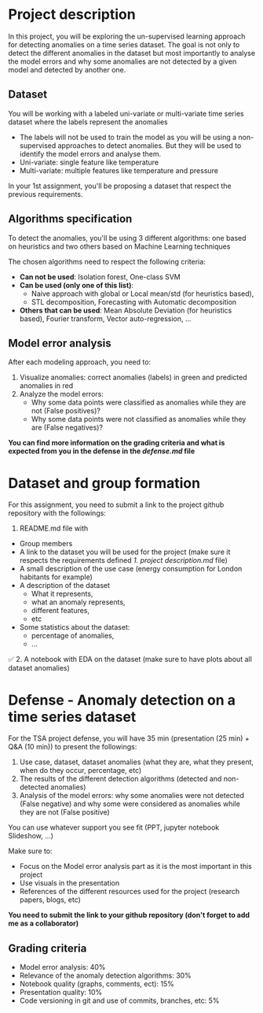 # Project description

In this project, you will be exploring the un-supervised learning approach for detecting anomalies on a time series
dataset. The goal is not only to detect the different anomalies in the dataset but most importantly to analyse the model
errors and why some anomalies are not detected by a given model and detected by another one.

## Dataset

You will be working with a labeled uni-variate or multi-variate time series dataset where the labels represent the
anomalies

- The labels will not be used to train the model as you will be using a non-supervised approaches to detect anomalies.
  But they will be used to identify the model errors and analyse them.
- Uni-variate: single feature like temperature
- Multi-variate: multiple features like temperature and pressure

In your 1st assignment, you'll be proposing a dataset that respect the previous requirements.

## Algorithms specification

To detect the anomalies, you'll be using 3 different algorithms: one based on heuristics and two others based on Machine
Learning techniques

The chosen algorithms need to respect the following criteria:

- **Can not be used**: Isolation forest, One-class SVM
- **Can be used (only one of this list)**:
  - Naive approach with global or Local mean/std (for heuristics based),
  - STL decomposition, Forecasting with Automatic decomposition
- **Others that can be used**: Mean Absolute Deviation (for heuristics based), Fourier transform, Vector
  auto-regression, ...

## Model error analysis

After each modeling approach, you need to:

1. Visualize anomalies: correct anomalies (labels) in green and predicted anomalies in red
2. Analyze the model errors:
    - Why some data points were classified as anomalies while they are not (False positives)?
    - Why some data points were not classified as anomalies while they are (False negatives)?

**You can find more information on the grading criteria and what is expected from you in the defense in the *defense.md* file**

# Dataset and group formation

For this assignment, you need to submit a link to the project github repository with the followings:

1. README.md file with

- Group members
- A link to the dataset you will be used for the project (make sure it respects the requirements
  defined *1. project description.md* file)
- A small description of the use case (energy consumption for London habitants for example)
- A description of the dataset
  - What it represents,
  - what an anomaly represents,
  - different features,
  - etc
- Some statistics about the dataset:
  - percentage of anomalies,
  - ...

✅ 2. A notebook with EDA on the dataset (make sure to have plots about all dataset anomalies)

# Defense - Anomaly detection on a time series dataset

For the TSA project defense, you will have 35 min (presentation (25 min) + Q&A (10 min)) to present the followings:

1. Use case, dataset, dataset anomalies (what they are, what they present, when do they occur, percentage, etc)
2. The results of the different detection algorithms (detected and non-detected anomalies)
3. Analysis of the model errors: why some anomalies were not detected (False negative) and why some were considered
as anomalies while they are not (False positive)

You can use whatever support you see fit (PPT, jupyter notebook Slideshow, ...)

Make sure to:

- Focus on the Model error analysis part as it is the most important in this project
- Use visuals in the presentation
- References of the different resources used for the project (research papers, blogs, etc)


**You need to submit the link to your github repository (don't forget to add me as a collaborator)**

## Grading criteria

- Model error analysis: 40%
- Relevance of the anomaly detection algorithms: 30%
- Notebook quality (graphs, comments, ect): 15%
- Presentation quality: 10%
- Code versioning in git and use of commits, branches, etc: 5%